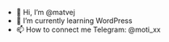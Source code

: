 - 👋 Hi, I’m @matvej
- 🌱 I’m currently learning WordPress
- 📫 How to connect me Telegram: @moti_xx

<!---
matvej2006/matvej2006 is a ✨ special ✨ repository because its `README.md` (this file) appears on your GitHub profile.
You can click the Preview link to take a look at your changes.
--->
